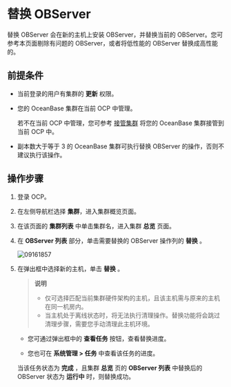 # 替换 OBServer

替换 OBServer 会在新的主机上安装 OBServer，并替换当前的 OBServer。您可参考本页面剔除有问题的 OBServer，或者将低性能的 OBServer 替换成高性能的。

## 前提条件

* 当前登录的用户有集群的 **更新** 权限。

* 您的 OceanBase 集群在当前 OCP 中管理。

  若不在当前 OCP 中管理，您可参考 [接管集群](../1.take-over-a-cluster.md) 将您的 OceanBase 集群接管到当前 OCP 中。
  
* 副本数大于等于 3 的 OceanBase 集群可执行替换 OBServer 的操作，否则不建议执行该操作。

## 操作步骤

1. 登录 OCP。

2. 在左侧导航栏选择 **集群**，进入集群概览页面。

3. 在该页面的 **集群列表** 中单击集群名，进入集群 **总览** 页面。

4. 在 **OBServer 列表** 部分，单击需要替换的 OBServer 操作列的 **替换** 。

   ![09161857](https://obbusiness-private.oss-cn-shanghai.aliyuncs.com/doc/img/ocp/401/%E6%9B%BF%E6%8D%A2observer1.png)

5. 在弹出框中选择新的主机，单击 **替换** 。

   > **说明**
   >
   > * 仅可选择匹配当前集群硬件架构的主机，且该主机需与原来的主机在同一机房内。
   > * 当主机处于离线状态时，将无法执行清理操作。替换功能将会跳过清理步骤，需要您手动清理此主机环境。

   * 您可通过弹出框中的 **查看任务** 按钮，查看替换进度。

   * 您也可在 **系统管理 \> 任务** 中查看该任务的进度。

   当该任务状态为 **完成** ，且集群 **总览** 页的 **OBServer 列表** 中替换后的 OBServer 状态为 **运行中** 时，则替换成功。
